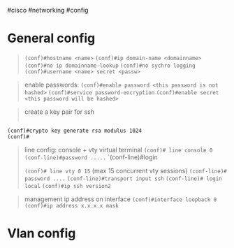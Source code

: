 #cisco #networking #config

# General config

> `(conf)#hostname <name>`
> `(conf)#ip domain-name <domainname>`
> `(conf)#no ip domainname-lookup`
> `(conf)#no sychro logging`
> `(conf)#username <name> secret <passw>`


> enable passwords:
`(conf)#enable password <this password is not hashed>`
`(conf)#service password-encryption`
`(conf)#enable secret <this password will be hashed>`

>create a key pair for ssh
>```(conf)
>```
```
(conf)#crypto key generate rsa modulus 1024
(conf)#
```

> line config: console + vty virtual terminal
> `(conf)# line console 0`
> `(conf-line)#password .....`
> `(conf-line)#login
> 
>`(conf)# line vty 0 15`  (max 15 concurrent vty sessions)
>`(conf-line)# password ....`
>`(conf-line)#transport input ssh`
>`(conf-line)# login local`
>`(conf)#ip ssh version2`

>management ip address on interface
>`(conf)#interface loopback 0`
>`(conf)#ip address x.x.x.x mask `



# Vlan config

